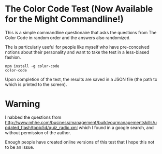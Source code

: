 The Color Code Test (Now Available for the Might Commandline!)
===

This is a simple commandline questionaire that asks the questions from The Color Code in random order and the answers also randomized.

The is particularly useful for people like myself who have pre-conceived notions about their personality and want to take the test in a less-biased fashion.

    npm install -g color-code
    color-code

Upon completion of the test, the results are saved in a JSON file (the path to which is printed to the screen).

Warning
===

I nabbed the questions from http://www.mhhe.com/business/management/buildyourmanagementskills/updated_flash/topic5d/quiz_radio.xml which I found in a google search, and without permission of the author.

Enough people have created online versions of this test that I hope this not to be an issue.
